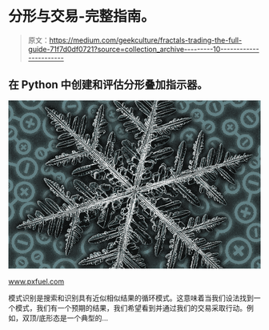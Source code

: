 # 分形与交易-完整指南。

> 原文：<https://medium.com/geekculture/fractals-trading-the-full-guide-71f7d0df0721?source=collection_archive---------10----------------------->

## 在 Python 中创建和评估分形叠加指示器。

![](img/a0a18257798adeeaac4a2dd6af03d0fc.png)

www.pxfuel.com

模式识别是搜索和识别具有近似相似结果的循环模式。这意味着当我们设法找到一个模式，我们有一个预期的结果，我们希望看到并通过我们的交易采取行动。例如，双顶/底形态是一个典型的…